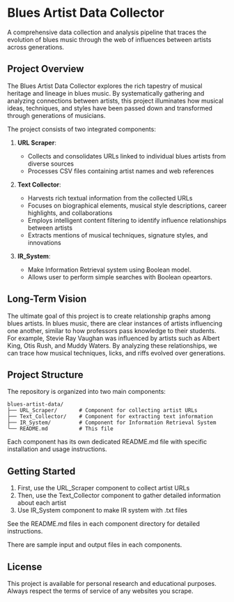 # Blues Artist Data Collector

A comprehensive data collection and analysis pipeline that traces the evolution of blues music through the web of influences between artists across generations.

## Project Overview

The Blues Artist Data Collector explores the rich tapestry of musical heritage and lineage in blues music. By systematically gathering and analyzing connections between artists, this project illuminates how musical ideas, techniques, and styles have been passed down and transformed through generations of musicians.

The project consists of two integrated components:

1. **URL Scraper**: 
   - Collects and consolidates URLs linked to individual blues artists from diverse sources
   - Processes CSV files containing artist names and web references

2. **Text Collector**:
   - Harvests rich textual information from the collected URLs
   - Focuses on biographical elements, musical style descriptions, career highlights, and collaborations
   - Employs intelligent content filtering to identify influence relationships between artists
   - Extracts mentions of musical techniques, signature styles, and innovations

3. **IR_System**:
   - Make Information Retrieval system using Boolean model.
   - Allows user to perform simple searches with Boolean opeartors.

## Long-Term Vision

The ultimate goal of this project is to create relationship graphs among blues artists. In blues music, there are clear instances of artists influencing one another, similar to how professors pass knowledge to their students. For example, Stevie Ray Vaughan was influenced by artists such as Albert King, Otis Rush, and Muddy Waters. By analyzing these relationships, we can trace how musical techniques, licks, and riffs evolved over generations.

## Project Structure

The repository is organized into two main components:

```
blues-artist-data/
├── URL_Scraper/       # Component for collecting artist URLs
├── Text_Collector/    # Component for extracting text information
├── IR_System/         # Component for Information Retrieval System
└── README.md          # This file
```

Each component has its own dedicated README.md file with specific installation and usage instructions.

## Getting Started

1. First, use the URL_Scraper component to collect artist URLs
2. Then, use the Text_Collector component to gather detailed information about each artist
3. Use IR_System component to make IR system with .txt files

See the README.md files in each component directory for detailed instructions.

There are sample input and output files in each components.

## License

This project is available for personal research and educational purposes. Always respect the terms of service of any websites you scrape.

